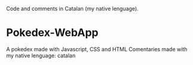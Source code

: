 Code and comments in Catalan (my native lenguage).

# Pokedex-WebApp
A pokedex made with Javascript, CSS and HTML
Comentaries made with my native lenguage: catalan
